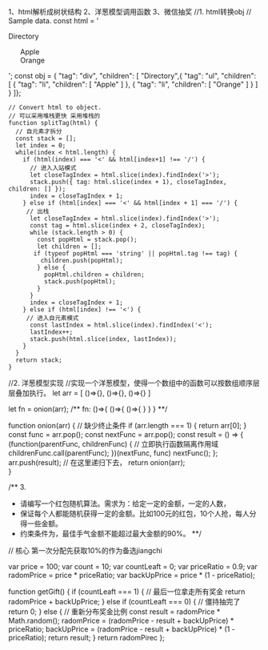1、html解析成树状结构
2、洋葱模型调用函数
3、微信抽奖
//1. html转换obj
// Sample data.
const html = '<div>Directory<ul><div>Apple</div><div>Orange</div></ul></div>';
const obj = {
  "tag": "div",
  "children": [
    "Directory",{
            "tag": "ul",
            "children": [
                {
                    "tag": "li",
                    "children": [
                        "Apple"
                    ]
                },
                {
                    "tag": "li",
                    "children": [
                        "Orange"
                    ]
                }
            ]
        }
]};
```
// Convert html to object.
// 可以采用堆栈更快 采用堆栈的
function splitTag(html) {
  // 自元素才拆分
  const stack = [];
  let index = 0;
  while(index < html.length) {
    if (html(index) === '<' && html[index+1] !== '/') {
      // 进入入站模式
      let closeTagIndex = html.slice(index).findIndex('>');
      stack.push({ tag: html.slice(index + 1), closeTagIndex, children: [] });
      index = closeTagIndex + 1;
    } else if (html[index] === '<' && html[index + 1] === '/') {
     // 出栈
      let closeTagIndex = html.slice(index).findIndex('>');
      const tag = html.slice(index + 2, closeTagIndex);
      while (stack.length > 0) {
        const popHtml = stack.pop();
        let children = [];
       if (typeof popHtml === 'string' || popHtml.tag !== tag) {
         children.push(popHtml);
        } else {
          popHtml.children = children;
          stack.push(popHtml);
        }
      }
      index = closeTagIndex + 1;
    } else if (html[index] !== '<') {
     // 进入自元素模式
      const lastIndex = html.slice(index).findIndex('<');
      lastIndex++;
      stack.push(html.slice(index, lastIndex));
    }
  }
  return stack;
}
```




//2. 洋葱模型实现
//实现一个洋葱模型，使得一个数组中的函数可以按数组顺序层层叠加执行。
let arr = [
  ()=>{},
  ()=>{},
  ()=>{}
]

let fn = onion(arr);
/** 
fn:
  ()=>{
   ()=>{
     ()=>{
      }
    }
  }
**/

function onion(arr) {
    // 缺少终止条件
   if (arr.length === 1) {
     return arr[0];
    }
const func = arr.pop();
   const nextFunc = arr.pop();
   const result = () => {
      (function(parentFunc, childrenFunc) {
         // 立即执行函数隔离作用域
          childrenFunc.call(parentFunc);
      })(nextFunc, func)
      nextFunc();
    };
   arr.push(result);
   // 在这里递归下去，
   return onion(arr);      
}

/** 3.
 * 请编写一个红包随机算法。需求为：给定一定的金额，一定的人数，
 * 保证每个人都能随机获得一定的金额。比如100元的红包，10个人抢，每人分得一些金额。
 * 约束条件为，最佳手气金额不能超过最大金额的90%。
**/ 

// 核心 第一次分配先获取10%的作为备选jiangchi

var price = 100;
var count = 10;
var countLeaft = 0;
var priceRatio = 0.9;
var radomPrice = price * priceRatio;
var backUpPrice = price * (1 - priceRatio);

function getGift() {
  if (countLeaft === 1) {
    // 最后一位拿走所有奖金
   return radomPrice + backUpPrice;
  } else if (countLeaft === 0) {
   // 僵持抽完了
   return 0;
  } else {
   // 重新分布奖金比例
    const result = radomPrice * Math.random();
    radomPrice = (radomPrice - result + backUpPrice) * priceRatio;
    backUpPrice = (radomPrice - result + backUpPrice) * (1 - priceRatio);
   return result;
  }
  return radomPirec
};